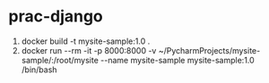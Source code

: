 # prac-django

1. docker build -t mysite-sample:1.0 .
2. docker run --rm -it -p 8000:8000 -v ~/PycharmProjects/mysite-sample/:/root/mysite --name mysite-sample mysite-sample:1.0 /bin/bash
